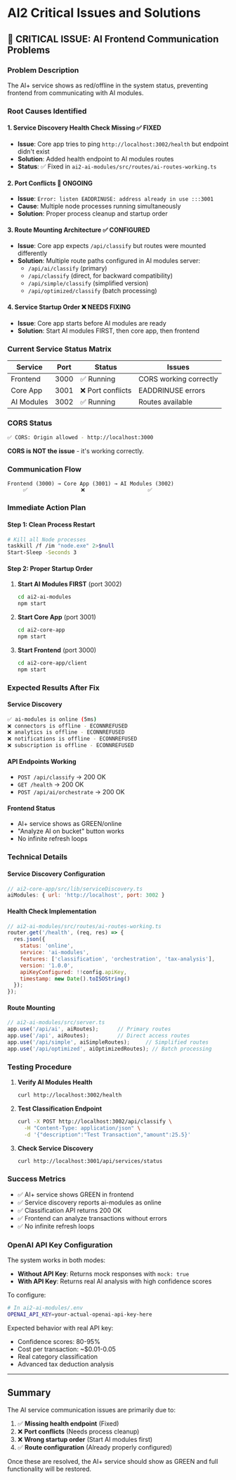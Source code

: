 # AI2 Critical Issues and Solutions

## 🔴 CRITICAL ISSUE: AI Frontend Communication Problems

### Problem Description
The AI+ service shows as red/offline in the system status, preventing frontend from communicating with AI modules.

### Root Causes Identified

#### 1. **Service Discovery Health Check Missing** ✅ FIXED
- **Issue**: Core app tries to ping `http://localhost:3002/health` but endpoint didn't exist
- **Solution**: Added health endpoint to AI modules routes
- **Status**: ✅ Fixed in `ai2-ai-modules/src/routes/ai-routes-working.ts`

#### 2. **Port Conflicts** 🔄 ONGOING
- **Issue**: `Error: listen EADDRINUSE: address already in use :::3001`
- **Cause**: Multiple node processes running simultaneously
- **Solution**: Proper process cleanup and startup order

#### 3. **Route Mounting Architecture** ✅ CONFIGURED
- **Issue**: Core app expects `/api/classify` but routes were mounted differently
- **Solution**: Multiple route paths configured in AI modules server:
  - `/api/ai/classify` (primary)
  - `/api/classify` (direct, for backward compatibility)
  - `/api/simple/classify` (simplified version)
  - `/api/optimized/classify` (batch processing)

#### 4. **Service Startup Order** ❌ NEEDS FIXING
- **Issue**: Core app starts before AI modules are ready
- **Solution**: Start AI modules FIRST, then core app, then frontend

### Current Service Status Matrix

| Service | Port | Status | Issues |
|---------|------|--------|--------|
| Frontend | 3000 | ✅ Running | CORS working correctly |
| Core App | 3001 | ❌ Port conflicts | EADDRINUSE errors |
| AI Modules | 3002 | ✅ Running | Routes available |

### CORS Status
```bash
✅ CORS: Origin allowed - http://localhost:3000
```
**CORS is NOT the issue** - it's working correctly.

### Communication Flow
```
Frontend (3000) → Core App (3001) → AI Modules (3002)
     ✅                 ❌                    ✅
```

### Immediate Action Plan

#### Step 1: Clean Process Restart
```bash
# Kill all Node processes
taskkill /f /im "node.exe" 2>$null
Start-Sleep -Seconds 3
```

#### Step 2: Proper Startup Order
1. **Start AI Modules FIRST** (port 3002)
   ```bash
   cd ai2-ai-modules
   npm start
   ```

2. **Start Core App** (port 3001)
   ```bash
   cd ai2-core-app
   npm start
   ```

3. **Start Frontend** (port 3000)
   ```bash
   cd ai2-core-app/client
   npm start
   ```

### Expected Results After Fix

#### Service Discovery
```bash
✅ ai-modules is online (5ms)
❌ connectors is offline - ECONNREFUSED
❌ analytics is offline - ECONNREFUSED
❌ notifications is offline - ECONNREFUSED
❌ subscription is offline - ECONNREFUSED
```

#### API Endpoints Working
- `POST /api/classify` → 200 OK
- `GET /health` → 200 OK
- `POST /api/ai/orchestrate` → 200 OK

#### Frontend Status
- AI+ service shows as GREEN/online
- "Analyze AI on bucket" button works
- No infinite refresh loops

### Technical Details

#### Service Discovery Configuration
```javascript
// ai2-core-app/src/lib/serviceDiscovery.ts
aiModules: { url: 'http://localhost', port: 3002 }
```

#### Health Check Implementation
```javascript
// ai2-ai-modules/src/routes/ai-routes-working.ts
router.get('/health', (req, res) => {
  res.json({
    status: 'online',
    service: 'ai-modules',
    features: ['classification', 'orchestration', 'tax-analysis'],
    version: '1.0.0',
    apiKeyConfigured: !!config.apiKey,
    timestamp: new Date().toISOString()
  });
});
```

#### Route Mounting
```javascript
// ai2-ai-modules/src/server.ts
app.use('/api/ai', aiRoutes);      // Primary routes
app.use('/api', aiRoutes);         // Direct access routes
app.use('/api/simple', aiSimpleRoutes);     // Simplified routes
app.use('/api/optimized', aiOptimizedRoutes); // Batch processing
```

### Testing Procedure

1. **Verify AI Modules Health**
   ```bash
   curl http://localhost:3002/health
   ```

2. **Test Classification Endpoint**
   ```bash
   curl -X POST http://localhost:3002/api/classify \
     -H "Content-Type: application/json" \
     -d '{"description":"Test Transaction","amount":25.5}'
   ```

3. **Check Service Discovery**
   ```bash
   curl http://localhost:3001/api/services/status
   ```

### Success Metrics
- ✅ AI+ service shows GREEN in frontend
- ✅ Service discovery reports ai-modules as online
- ✅ Classification API returns 200 OK
- ✅ Frontend can analyze transactions without errors
- ✅ No infinite refresh loops

### OpenAI API Key Configuration
The system works in both modes:
- **Without API Key**: Returns mock responses with `mock: true`
- **With API Key**: Returns real AI analysis with high confidence scores

To configure:
```bash
# In ai2-ai-modules/.env
OPENAI_API_KEY=your-actual-openai-api-key-here
```

Expected behavior with real API key:
- Confidence scores: 80-95%
- Cost per transaction: ~$0.01-0.05
- Real category classification
- Advanced tax deduction analysis

---

## Summary
The AI service communication issues are primarily due to:
1. ✅ **Missing health endpoint** (Fixed)
2. ❌ **Port conflicts** (Needs process cleanup)
3. ❌ **Wrong startup order** (Start AI modules first)
4. ✅ **Route configuration** (Already properly configured)

Once these are resolved, the AI+ service should show as GREEN and full functionality will be restored. 